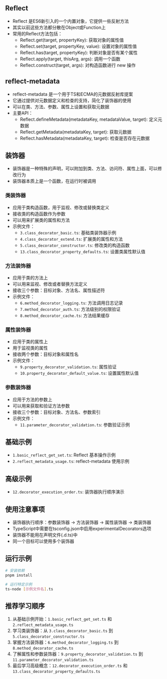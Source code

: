 ## Reflect 
- Reflect 是ES6新引入的一个内置对象，它提供一些反射方法
- 其实以前这些方法都分散在Object或Function上
- 常用的Reflect方法包括：
  - Reflect.get(target, propertyKey): 获取对象的属性值
  - Reflect.set(target, propertyKey, value): 设置对象的属性值
  - Reflect.has(target, propertyKey): 判断对象是否有某个属性
  - Reflect.apply(target, thisArg, args): 调用一个函数
  - Reflect.construct(target, args): 对构造函数进行 new 操作

## reflect-metadata
- reflect-metadata 是一个用于TS和ECMA的元数据反射库提案
- 它通过提供对元数据定义和检查的支持，简化了装饰器的使用
- 可以在类、方法、参数、属性上设置和获取元数据
- 主要API：
  - Reflect.defineMetadata(metadataKey, metadataValue, target): 定义元数据
  - Reflect.getMetadata(metadataKey, target): 获取元数据
  - Reflect.hasMetadata(metadataKey, target): 检查是否存在元数据

## 装饰器
- 装饰器是一种特殊的声明，可以附加到类、方法、访问符、属性上面，可以修改行为
- 装饰器本质上是一个函数，在运行时被调用

### 类装饰器
- 应用于类构造函数，用于监视、修改或替换类定义
- 接收类的构造函数作为参数
- 可以用来扩展类的属性和方法
- 示例文件：
  - `3.class_decorator_basic.ts`: 基础类装饰器示例
  - `4.class_decorator_extend.ts`: 扩展类的属性和方法
  - `5.class_decorator_constructor.ts`: 修改类的构造函数
  - `13.class_decorator_property_defaults.ts`: 设置类属性默认值

### 方法装饰器
- 应用于类的方法上
- 可以用来监视、修改或者替换方法定义
- 接收三个参数：目标对象、方法名、属性描述符
- 示例文件：
  - `6.method_decorator_logging.ts`: 方法调用日志记录
  - `7.method_decorator_auth.ts`: 方法级别的权限验证
  - `8.method_decorator_cache.ts`: 方法结果缓存

### 属性装饰器
- 应用于类的属性上
- 用于监视类的属性
- 接收两个参数：目标对象和属性名
- 示例文件：
  - `9.property_decorator_validation.ts`: 属性验证
  - `10.property_decorator_default_value.ts`: 设置属性默认值

### 参数装饰器
- 应用于方法的参数上
- 可以用来获取和验证方法参数
- 接收三个参数：目标对象、方法名、参数索引
- 示例文件：
  - `11.parameter_decorator_validation.ts`: 参数验证示例

## 基础示例
- `1.basic_reflect_get_set.ts`: Reflect 基本操作示例
- `2.reflect_metadata_usage.ts`: reflect-metadata 使用示例

## 高级示例
- `12.decorator_execution_order.ts`: 装饰器执行顺序演示

## 使用注意事项
- 装饰器执行顺序：参数装饰器 -> 方法装饰器 -> 属性装饰器 -> 类装饰器
- TypeScript中需要在tsconfig.json中启用experimentalDecorators选项
- 装饰器不能用在声明文件(.d.ts)中
- 同一个目标可以使用多个装饰器

## 运行示例
```bash
# 安装依赖
pnpm install

# 运行特定示例
ts-node [示例文件名].ts
```

## 推荐学习顺序
1. 从基础示例开始：`1.basic_reflect_get_set.ts` 和 `2.reflect_metadata_usage.ts`
2. 学习类装饰器：从 `3.class_decorator_basic.ts` 到 `5.class_decorator_constructor.ts`
3. 掌握方法装饰器：`6.method_decorator_logging.ts` 到 `8.method_decorator_cache.ts`
4. 了解属性和参数装饰器：`9.property_decorator_validation.ts` 到 `11.parameter_decorator_validation.ts`
5. 最后学习高级概念：`12.decorator_execution_order.ts` 和 `13.class_decorator_property_defaults.ts`

